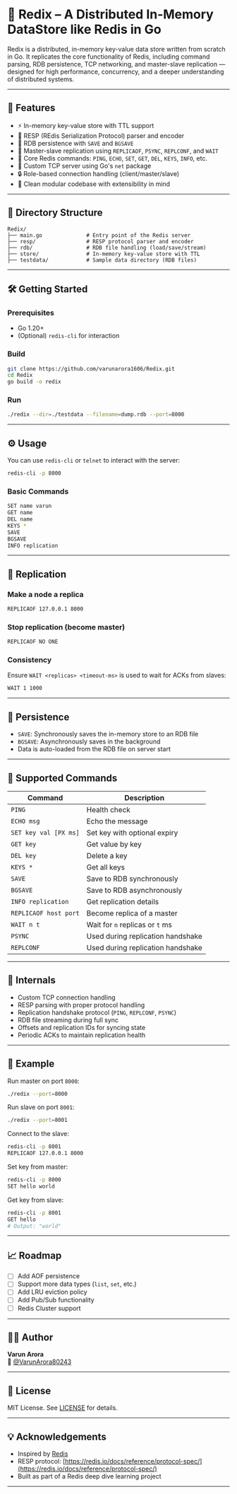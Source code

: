 # 🔴 Redix – A Distributed In-Memory DataStore like Redis in Go

Redix is a distributed, in-memory key-value data store written from scratch in Go. It replicates the core functionality of Redis, including command parsing, RDB persistence, TCP networking, and master-slave replication — designed for high performance, concurrency, and a deeper understanding of distributed systems.

---

## 🚀 Features

- ⚡ In-memory key-value store with TTL support
- 💬 RESP (REdis Serialization Protocol) parser and encoder
- 💾 RDB persistence with `SAVE` and `BGSAVE`
- 🔄 Master-slave replication using `REPLICAOF`, `PSYNC`, `REPLCONF`, and `WAIT`
- 🧠 Core Redis commands: `PING`, `ECHO`, `SET`, `GET`, `DEL`, `KEYS`, `INFO`, etc.
- 🔌 Custom TCP server using Go's `net` package
- 🔒 Role-based connection handling (client/master/slave)
- 🧪 Clean modular codebase with extensibility in mind

---

## 📁 Directory Structure

```
Redix/
├── main.go              # Entry point of the Redis server
├── resp/                # RESP protocol parser and encoder
├── rdb/                 # RDB file handling (load/save/stream)
├── store/               # In-memory key-value store with TTL
├── testdata/            # Sample data directory (RDB files)
```

---

## 🛠️ Getting Started

### Prerequisites

- Go 1.20+
- (Optional) `redis-cli` for interaction

### Build

```bash
git clone https://github.com/varunarora1606/Redix.git
cd Redix
go build -o redix
```

### Run

```bash
./redix --dir=./testdata --filename=dump.rdb --port=8000
```

---

## ⚙️ Usage

You can use `redis-cli` or `telnet` to interact with the server:

```bash
redis-cli -p 8000
```

### Basic Commands

```bash
SET name varun
GET name
DEL name
KEYS *
SAVE
BGSAVE
INFO replication
```

---

## 🔁 Replication

### Make a node a replica

```bash
REPLICAOF 127.0.0.1 8000
```

### Stop replication (become master)

```bash
REPLICAOF NO ONE
```

### Consistency

Ensure `WAIT <replicas> <timeout-ms>` is used to wait for ACKs from slaves:

```bash
WAIT 1 1000
```

---

## 💾 Persistence

- `SAVE`: Synchronously saves the in-memory store to an RDB file
- `BGSAVE`: Asynchronously saves in the background
- Data is auto-loaded from the RDB file on server start

---

## 🧠 Supported Commands

| Command     | Description                             |
|-------------|-----------------------------------------|
| `PING`      | Health check                            |
| `ECHO msg`  | Echo the message                        |
| `SET key val [PX ms]` | Set key with optional expiry  |
| `GET key`   | Get value by key                        |
| `DEL key`   | Delete a key                            |
| `KEYS *`    | Get all keys                            |
| `SAVE`      | Save to RDB synchronously               |
| `BGSAVE`    | Save to RDB asynchronously              |
| `INFO replication` | Get replication details          |
| `REPLICAOF host port` | Become replica of a master    |
| `WAIT n t`  | Wait for `n` replicas or `t` ms         |
| `PSYNC`     | Used during replication handshake       |
| `REPLCONF`  | Used during replication handshake       |

---

## 🔧 Internals

- Custom TCP connection handling
- RESP parsing with proper protocol handling
- Replication handshake protocol (`PING`, `REPLCONF`, `PSYNC`)
- RDB file streaming during full sync
- Offsets and replication IDs for syncing state
- Periodic ACKs to maintain replication health

---

## 🧪 Example

Run master on port `8000`:

```bash
./redix --port=8000
```

Run slave on port `8001`:

```bash
./redix --port=8001
```

Connect to the slave:

```bash
redis-cli -p 8001
REPLICAOF 127.0.0.1 8000
```

Set key from master:

```bash
redis-cli -p 8000
SET hello world
```

Get key from slave:

```bash
redis-cli -p 8001
GET hello
# Output: "world"
```

---

## 📈 Roadmap

- [ ] Add AOF persistence
- [ ] Support more data types (`list`, `set`, etc.)
- [ ] Add LRU eviction policy
- [ ] Add Pub/Sub functionality
- [ ] Redis Cluster support

---

## 👨‍💻 Author

**Varun Arora**  
🔗 [@VarunArora80243](https://x.com/VarunArora80243)

---

## 📝 License

MIT License. See [LICENSE](./LICENSE) for details.

---

## 💡 Acknowledgements

- Inspired by [Redis](https://redis.io/)
- RESP protocol: [https://redis.io/docs/reference/protocol-spec/](https://redis.io/docs/reference/protocol-spec/)
- Built as part of a Redis deep dive learning project

---
